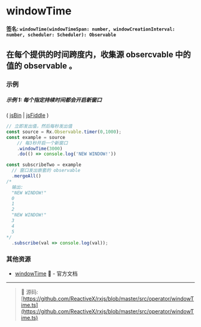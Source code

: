 # windowTime

#### 签名: `windowTime(windowTimeSpan: number, windowCreationInterval: number, scheduler: Scheduler): Observable`

## 在每个提供的时间跨度内，收集源 obsercvable 中的值的 observable 。

### 示例

##### 示例 1: 每个指定持续时间都会开启新窗口

( [jsBin](http://jsbin.com/mifayacoqo/1/edit?js,console) | [jsFiddle](https://jsfiddle.net/btroncone/g04b3qeb/) )

```js
// 立即发出值，然后每秒发出值
const source = Rx.Observable.timer(0,1000);
const example = source
    // 每3秒开启一个新窗口
    .windowTime(3000)
    .do(() => console.log('NEW WINDOW!'))

const subscribeTwo = example 
  // 窗口发出嵌套的 observable
  .mergeAll()
/*
  输出:
  "NEW WINDOW!"
  0
  1
  2
  "NEW WINDOW!"
  3
  4
  5
*/
  .subscribe(val => console.log(val));
```


### 其他资源

* [windowTime](http://cn.rx.js.org/class/es6/Observable.js~Observable.html#instance-method-windowTime) :newspaper: - 官方文档

---
> :file_folder: 源码:  [https://github.com/ReactiveX/rxjs/blob/master/src/operator/windowTime.ts](https://github.com/ReactiveX/rxjs/blob/master/src/operator/windowTime.ts)
